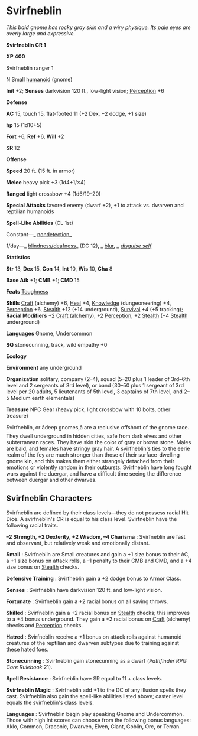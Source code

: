 # Svirfneblin

_This bald gnome has rocky gray skin and a wiry physique. Its pale eyes are overly large and expressive._

**Svirfneblin CR 1**

**XP 400**

Svirfneblin ranger 1

N Small [humanoid](creatureTypes.html#_humanoid) (gnome)

**Init** +2; **Senses** darkvision 120 ft., low-light vision; [Perception](../skills/perception.html#_perception) +6

**Defense**

**AC** 15, touch 15, flat-footed 11 (+2 Dex, +2 dodge, +1 size)

**hp** 15 (1d10+5)

**Fort** +6, **Ref** +6, **Will** +2

**SR** 12

**Offense**

**Speed** 20 ft. (15 ft. in armor)

**Melee** heavy pick +3 (1d4+1/×4)

**Ranged** light crossbow +4 (1d6/19–20)

**Special Attacks** favored enemy (dwarf +2), +1 to attack vs. dwarven and reptilian humanoids

**Spell-Like Abilities** (CL 1st)

Constant—_ [nondetection](../spells/nondetection.html#_nondetection)_

1/day—_ [blindness/deafness](../spells/blindnessDeafness.html#_blindness-deafness)_ (DC 12), _ [blur](../spells/blur.html#_blur)_, _ [disguise self](../spells/disguiseSelf.html#_disguise-self)_

**Statistics**

**Str** 13, **Dex** 15, **Con** 14, **Int** 10, **Wis** 10, **Cha** 8

**Base Atk** +1; **CMB** +1; **CMD** 15

**Feats** [Toughness](../feats.html#_toughness)

**Skills** [Craft](../skills/craft.html#_craft) (alchemy) +6, [Heal](../skills/heal.html#_heal) +4, [Knowledge](../skills/knowledge.html#_knowledge) (dungeoneering) +4, [Perception](../skills/perception.html#_perception) +6, [Stealth](../skills/stealth.html#_stealth) +12 (+14 underground), [Survival](../skills/survival.html#_survival) +4 (+5 tracking); **Racial Modifiers** +2 [Craft](../skills/craft.html#_craft) (alchemy), +2 [Perception](../skills/perception.html#_perception), +2 [Stealth](../skills/stealth.html#_stealth) (+4 [Stealth](../skills/stealth.html#_stealth) underground)

**Languages** Gnome, Undercommon

**SQ** stonecunning, track, wild empathy +0

**Ecology**

**Environment** any underground

**Organization** solitary, company (2–4), squad (5–20 plus 1 leader of 3rd–6th level and 2 sergeants of 3rd level), or band (30–50 plus 1 sergeant of 3rd level per 20 adults, 5 lieutenants of 5th level, 3 captains of 7th level, and 2–5 Medium earth elementals)

**Treasure** NPC Gear (heavy pick, light crossbow with 10 bolts, other treasure)

Svirfneblin, or âdeep gnomes,â are a reclusive offshoot of the gnome race. They dwell underground in hidden cities, safe from dark elves and other subterranean races. They have skin the color of gray or brown stone. Males are bald, and females have stringy gray hair. A svirfneblin's ties to the eerie realm of the fey are much stronger than those of their surface-dwelling gnome kin, and this makes them either strangely detached from their emotions or violently random in their outbursts. Svirfneblin have long fought wars against the duergar, and have a difficult time seeing the difference between duergar and other dwarves.

## Svirfneblin Characters

Svirfneblin are defined by their class levels—they do not possess racial Hit Dice. A svirfneblin's CR is equal to his class level. Svirfneblin have the following racial traits.

**–2 Strength, +2 Dexterity, +2 Wisdom, –4 Charisma** : Svirfneblin are fast and observant, but relatively weak and emotionally distant.

**Small** : Svirfneblin are Small creatures and gain a +1 size bonus to their AC, a +1 size bonus on attack rolls, a –1 penalty to their CMB and CMD, and a +4 size bonus on [Stealth](../skills/stealth.html#_stealth) checks.

**Defensive Training** : Svirfneblin gain a +2 dodge bonus to Armor Class.

**Senses** : Svirfneblin have darkvision 120 ft. and low-light vision.

**Fortunate** : Svirfneblin gain a +2 racial bonus on all saving throws.

**Skilled** : Svirfneblin gain a +2 racial bonus on [Stealth](../skills/stealth.html#_stealth) checks; this improves to a +4 bonus underground. They gain a +2 racial bonus on [Craft](../skills/craft.html#_craft) (alchemy) checks and [Perception](../skills/perception.html#_perception) checks.

**Hatred** : Svirfneblin receive a +1 bonus on attack rolls against humanoid creatures of the reptilian and dwarven subtypes due to training against these hated foes.

**Stonecunning** : Svirfneblin gain stonecunning as a dwarf (_Pathfinder RPG Core Rulebook_ 21).

**Spell Resistance** : Svirfneblin have SR equal to 11 + class levels.

**Svirfneblin Magic** : Svirfneblin add +1 to the DC of any illusion spells they cast. Svirfneblin also gain the spell-like abilities listed above; caster level equals the svirfneblin's class levels.

**Languages** : Svirfneblin begin play speaking Gnome and Undercommon. Those with high Int scores can choose from the following bonus languages: Aklo, Common, Draconic, Dwarven, Elven, Giant, Goblin, Orc, or Terran.


